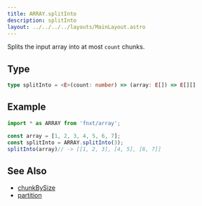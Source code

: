 ```yaml
---
title: ARRAY.splitInto
description: splitInto
layout: ../../../../layouts/MainLayout.astro
---
```





Splits the input array into at most `count` chunks.

## Type
```ts
type splitInto = <E>(count: number) => (array: E[]) => E[][]
```

## Example
```ts
import * as ARRAY from 'fnxt/array';

const array = [1, 2, 3, 4, 5, 6, 7];
const splitInto = ARRAY.splitInto(3);
splitInto(array)// -> [[1, 2, 3], [4, 5], [6, 7]]
```

## See Also
- [chunkBySize](../chunkBySize)
- [partition](../partition)
